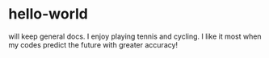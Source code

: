 # hello-world
will keep general docs.
I enjoy playing tennis and cycling. I like it most when my codes predict the future with greater accuracy!
